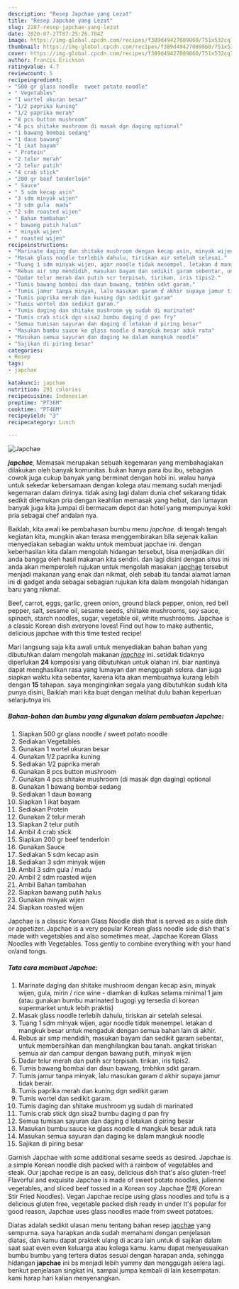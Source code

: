 ```yaml
---
description: "Resep Japchae yang Lezat"
title: "Resep Japchae yang Lezat"
slug: 2287-resep-japchae-yang-lezat
date: 2020-07-27T07:25:26.784Z
image: https://img-global.cpcdn.com/recipes/f389d49427089860/751x532cq70/japchae-foto-resep-utama.jpg
thumbnail: https://img-global.cpcdn.com/recipes/f389d49427089860/751x532cq70/japchae-foto-resep-utama.jpg
cover: https://img-global.cpcdn.com/recipes/f389d49427089860/751x532cq70/japchae-foto-resep-utama.jpg
author: Francis Erickson
ratingvalue: 4.7
reviewcount: 5
recipeingredient:
- "500 gr glass noodle  sweet potato noodle"
- " Vegetables"
- "1 wortel ukuran besar"
- "1/2 paprika kuning"
- "1/2 paprika merah"
- "8 pcs button mushroom"
- "4 pcs shitake mushroom di masak dgn daging optional"
- "1 bawang bombai sedang"
- "1 daun bawang"
- "1 ikat bayam"
- " Protein"
- "2 telur merah"
- "2 telur putih"
- "4 crab stick"
- "200 gr beef tenderloin"
- " Sauce"
- " 5 sdm kecap asin"
- "3 sdm minyak wijen"
- "3 sdm gula  madu"
- "2 sdm roasted wijen"
- " Bahan tambahan"
- " bawang putih halus"
- " minyak wijen"
- " roasted wijen"
recipeinstructions:
- "Marinate daging dan shitake mushroom dengan kecap asin, minyak wijen, gula, mirin / rice wine - diamkan di kulkas selama minimal 1 jam (atau gunakan bumbu marinated bugogi yg tersedia di korean supermarket untuk lebih praktis)"
- "Masak glass noodle terlebih dahulu, tiriskan air setelah selesai."
- "Tuang 1 sdm minyak wijen, agar noodle tidak menempel. letakan d mangkuk besar untuk mengaduk dengan semua bahan lain di akhir."
- "Rebus air smp mendidih, masukan bayam dan sedikit garam sebentar, untuk membersihkan dan menghilangkan bau tanah. angkat tiriskan semua air dan campur dengan bawang putih, minyak wijen"
- "Dadar telur merah dan putih scr terpisah. tirikan, iris tipis2."
- "Tumis bawang bombai dan daun bawang, tmbhkn sdkt garam."
- "Tumis jamur tanpa minyak, lalu masukan garam d akhir supaya jamur tidak berair."
- "Tumis paprika merah dan kuning dgn sedikit garam"
- "Tumis wortel dan sedikit garam."
- "Tumis daging dan shitake mushroom yg sudah di marinated"
- "Tumis crab stick dgn sisa2 bumbu daging d pan fry"
- "Semua tumisan sayuran dan daging d letakan d piring besar"
- "Masukan bumbu sauce ke glass noodle d mangkuk besar aduk rata"
- "Masukan semua sayuran dan daging ke dalam mangkuk noodle"
- "Sajikan di piring besar"
categories:
- Resep
tags:
- japchae

katakunci: japchae 
nutrition: 291 calories
recipecuisine: Indonesian
preptime: "PT36M"
cooktime: "PT46M"
recipeyield: "3"
recipecategory: Lunch

---
```



![Japchae](https://img-global.cpcdn.com/recipes/f389d49427089860/751x532cq70/japchae-foto-resep-utama.jpg)

<b><i>japchae</i></b>, Memasak merupakan sebuah kegemaran yang membahagiakan dilakukan oleh banyak komunitas. bukan hanya para ibu ibu, sebagian cowok juga cukup banyak yang berminat dengan hobi ini. walau hanya untuk sekedar kebersamaan dengan kolega atau memang sudah menjadi kegemaran dalam dirinya. tidak asing lagi dalam dunia chef sekarang tidak sedikit ditemukan pria dengan keahlian memasak yang hebat, dan lumayan banyak juga kita jumpai di bermacam depot dan hotel yang mempunyai koki pria sebagai chef andalan nya.

Baiklah, kita awali ke pembahasan bumbu menu <i>japchae</i>. di tengah tengah kegiatan kita, mungkin akan terasa menggembirakan bila sejenak kalian menyediakan sebagian waktu untuk membuat japchae ini. dengan keberhasilan kita dalam mengolah hidangan tersebut, bisa menjadikan diri anda bangga oleh hasil makanan kita sendiri. dan lagi disini dengan situs ini anda akan memperoleh rujukan untuk mengolah masakan <u>japchae</u> tersebut menjadi makanan yang enak dan nikmat, oleh sebab itu tandai alamat laman ini di gadget anda sebagai sebagian rujukan kita dalam mengolah hidangan baru yang nikmat.

Beef, carrot, eggs, garlic, green onion, ground black pepper, onion, red bell pepper, salt, sesame oil, sesame seeds, shiitake mushrooms, soy sauce, spinach, starch noodles, sugar, vegetable oil, white mushrooms. Japchae is a classic Korean dish everyone loves! Find out how to make authentic, delicious japchae with this time tested recipe!


Mari langsung saja kita awali untuk menyediakan bahan bahan yang dibutuhkan dalam mengolah makanan <u><i>japchae</i></u> ini. setidak tidaknya diperlukan <b>24</b> komposisi yang dibutuhkan untuk olahan ini. biar nantinya dapat menghasilkan rasa yang lumayan dan menggugah selera. dan juga siapkan waktu kita sebentar, karena kita akan membuatnya kurang lebih dengan <b>15</b> tahapan. saya menginginkan segala yang dibutuhkan sudah kita punya disini, Baiklah mari kita buat dengan melihat dulu bahan keperluan selanjutnya ini.

<!--inarticleads1-->

##### Bahan-bahan dan bumbu yang digunakan dalam pembuatan Japchae:

1. Siapkan 500 gr glass noodle / sweet potato noodle
1. Sediakan  Vegetables
1. Gunakan 1 wortel ukuran besar
1. Gunakan 1/2 paprika kuning
1. Sediakan 1/2 paprika merah
1. Gunakan 8 pcs button mushroom
1. Gunakan 4 pcs shitake mushroom (di masak dgn daging) optional
1. Gunakan 1 bawang bombai sedang
1. Sediakan 1 daun bawang
1. Siapkan 1 ikat bayam
1. Sediakan  Protein
1. Gunakan 2 telur merah
1. Siapkan 2 telur putih
1. Ambil 4 crab stick
1. Siapkan 200 gr beef tenderloin
1. Gunakan  Sauce
1. Sediakan  5 sdm kecap asin
1. Sediakan 3 sdm minyak wijen
1. Ambil 3 sdm gula / madu
1. Ambil 2 sdm roasted wijen
1. Ambil  Bahan tambahan
1. Siapkan  bawang putih halus
1. Gunakan  minyak wijen
1. Siapkan  roasted wijen


Japchae is a classic Korean Glass Noodle dish that is served as a side dish or appetizer. Japchae is a very popular Korean glass noodle side dish that&#39;s made with vegetables and also sometimes meat. Japchae Korean Glass Noodles with Vegetables. Toss gently to combine everything with your hand or/and tongs. 

<!--inarticleads2-->

##### Tata cara membuat Japchae:

1. Marinate daging dan shitake mushroom dengan kecap asin, minyak wijen, gula, mirin / rice wine - diamkan di kulkas selama minimal 1 jam (atau gunakan bumbu marinated bugogi yg tersedia di korean supermarket untuk lebih praktis)
1. Masak glass noodle terlebih dahulu, tiriskan air setelah selesai.
1. Tuang 1 sdm minyak wijen, agar noodle tidak menempel. letakan d mangkuk besar untuk mengaduk dengan semua bahan lain di akhir.
1. Rebus air smp mendidih, masukan bayam dan sedikit garam sebentar, untuk membersihkan dan menghilangkan bau tanah. angkat tiriskan semua air dan campur dengan bawang putih, minyak wijen
1. Dadar telur merah dan putih scr terpisah. tirikan, iris tipis2.
1. Tumis bawang bombai dan daun bawang, tmbhkn sdkt garam.
1. Tumis jamur tanpa minyak, lalu masukan garam d akhir supaya jamur tidak berair.
1. Tumis paprika merah dan kuning dgn sedikit garam
1. Tumis wortel dan sedikit garam.
1. Tumis daging dan shitake mushroom yg sudah di marinated
1. Tumis crab stick dgn sisa2 bumbu daging d pan fry
1. Semua tumisan sayuran dan daging d letakan d piring besar
1. Masukan bumbu sauce ke glass noodle d mangkuk besar aduk rata
1. Masukan semua sayuran dan daging ke dalam mangkuk noodle
1. Sajikan di piring besar


Garnish Japchae with some additional sesame seeds as desired. Japchae is a simple Korean noodle dish packed with a rainbow of vegetables and steak. Our japchae recipe is an easy, delicious dish that&#39;s also gluten-free! Flavorful and exquisite Japchae is made of sweet potato noodles, julienne vegetables, and sliced beef tossed in a Korean soy Japchae 잡채 (Korean Stir Fried Noodles). Vegan Japchae recipe using glass noodles and tofu is a delicious gluten free, vegetable packed dish ready in under It&#39;s popular for good reason, Japchae uses glass noodles made from sweet potatoes. 

Diatas adalah sedikit ulasan menu tentang bahan resep <u>japchae</u> yang sempurna. saya harapkan anda sudah memahami dengan penjelasan diatas, dan kamu dapat praktek ulang di acara lain untuk di sajikan dalam saat saat even even keluarga atau kolega kamu. kamu dapat menyesuaikan bumbu bumbu yang tertera diatas sesuai dengan harapan anda, sehingga hidangan <b>japchae</b> ini bs menjadi lebih yummy dan menggugah selera lagi. berikut penjelasan singkat ini, sampai jumpa kembali di lain kesempatan. kami harap hari kalian menyenangkan.

